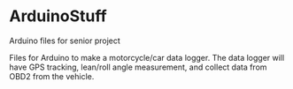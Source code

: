 # ArduinoStuff
Arduino files for senior project

Files for Arduino to make a motorcycle/car data logger.  The data logger will have 
GPS tracking, lean/roll angle measurement, and collect data from OBD2 from the vehicle.
